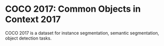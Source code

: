 # COCO 2017: Common Objects in Context 2017

COCO 2017 is a dataset for instance segmentation, semantic segmentation, object detection tasks.
